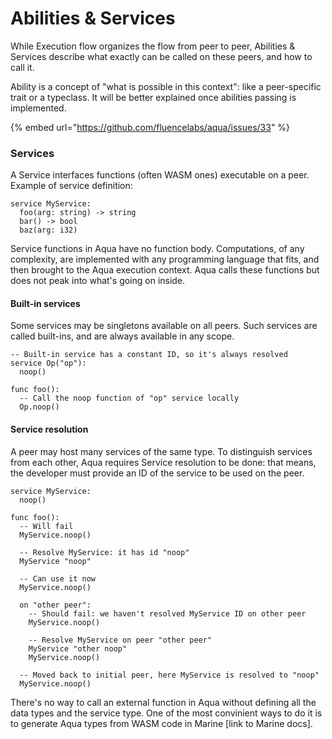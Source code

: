 # Abilities & Services

While Execution flow organizes the flow from peer to peer, Abilities & Services describe what exactly can be called on these peers, and how to call it.

Ability is a concept of "what is possible in this context": like a peer-specific trait or a typeclass. It will be better explained once abilities passing is implemented.

{% embed url="https://github.com/fluencelabs/aqua/issues/33" %}

### Services

A Service interfaces functions \(often WASM ones\) executable on a peer. Example of service definition:

```text
service MyService:
  foo(arg: string) -> string
  bar() -> bool
  baz(arg: i32)
```

Service functions in Aqua have no function body. Computations, of any complexity, are implemented with any programming language that fits, and then brought to the Aqua execution context. Aqua calls these functions but does not peak into what's going on inside.

#### Built-in services

Some services may be singletons available on all peers. Such services are called built-ins, and are always available in any scope.

```text
-- Built-in service has a constant ID, so it's always resolved
service Op("op"):
  noop()
  
func foo():
  -- Call the noop function of "op" service locally
  Op.noop()  
```

#### Service resolution

A peer may host many services of the same type. To distinguish services from each other, Aqua requires Service resolution to be done: that means, the developer must provide an ID of the service to be used on the peer.

```text
service MyService:
  noop()
  
func foo():
  -- Will fail
  MyService.noop()
  
  -- Resolve MyService: it has id "noop"
  MyService "noop"
  
  -- Can use it now 
  MyService.noop()
  
  on "other peer":
    -- Should fail: we haven't resolved MyService ID on other peer
    MyService.noop()
    
    -- Resolve MyService on peer "other peer"
    MyService "other noop"
    MyService.noop()
  
  -- Moved back to initial peer, here MyService is resolved to "noop"
  MyService.noop()
```

There's no way to call an external function in Aqua without defining all the data types and the service type. One of the most convinient ways to do it is to generate Aqua types from WASM code in Marine \[link to Marine docs\]. 

